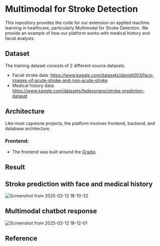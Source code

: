 # Multimodal for Stroke Detection

This repository provides the code for our extension on applied machine learning in healthcare, particularly Multimodal for Stroke Detection. We provide an example of how our platform works with medical history and facial analysis.

## Dataset

The training dataset consists of 2 different source datasets. 

- Facial stroke data: https://www.kaggle.com/datasets/danish003/face-images-of-acute-stroke-and-non-acute-stroke
- Medical history data: https://www.kaggle.com/datasets/fedesoriano/stroke-prediction-dataset


## Architecture
Like most capstone projects, the platform involves frontend, backend, and database architecture.

### Frontend:
- The frontend was built around the [Gradio](https://www.gradio.app/)


## Result

## Stroke prediction with face and medical history
![Screenshot from 2025-02-12 18-10-32](https://github.com/user-attachments/assets/589e83f9-5eea-45b3-9a90-892e345c8aec)




## Multimodal chatbot response
![Screenshot from 2025-02-12 18-12-01](https://github.com/user-attachments/assets/29ffa1f6-3507-4fdf-8444-2f096d940b2b)



## Reference
